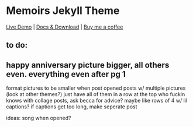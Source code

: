 # Memoirs Jekyll Theme

[Live Demo](https://wowthemesnet.github.io/jekyll-theme-memoirs/) | [Docs & Download](https://bootstrapstarter.com/jekyll-theme-memoirs/) |  [Buy me a coffee](https://www.wowthemes.net/donate/)


to do:
--
happy anniversary picture bigger, all others even. 
everything even after pg 1
--
format pictures to be smaller when post opened
posts w/ multiple pictures (look at other themes?) 
just have all of them in a row at the top
who fuckin knows with collage posts, ask becca for advice?
maybe like rows of 4 w/ lil captions?
if captions get too long, make seperate post


ideas:
song when opened?
